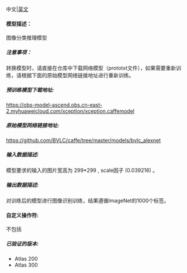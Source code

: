 中文|[英文](Readme.md)
#### 模型描述：

图像分类推理模型

##### 注意事项：
转换模型时，请直接在仓库中下载网络模型（prototxt文件），如果需要重新训练，请根据下面的原始模型网络链接地址进行重新训练。

##### 预训练模型下载地址:
https://obs-model-ascend.obs.cn-east-2.myhuaweicloud.com/xception/xception.caffemodel

##### 原始模型网络链接地址:
https://github.com/BVLC/caffe/tree/master/models/bvlc_alexnet

##### 输入数据描述:

模型要求的输入的图片宽高为 299\*299 , scale因子 (0.039216) 。

##### 输出数据描述:

对训练后的模型进行图像识别训练，结果遵循ImageNet的1000个标签。

#### 自定义操作符:
不包括

##### 已验证的版本:
- Atlas 200
- Atlas 300

